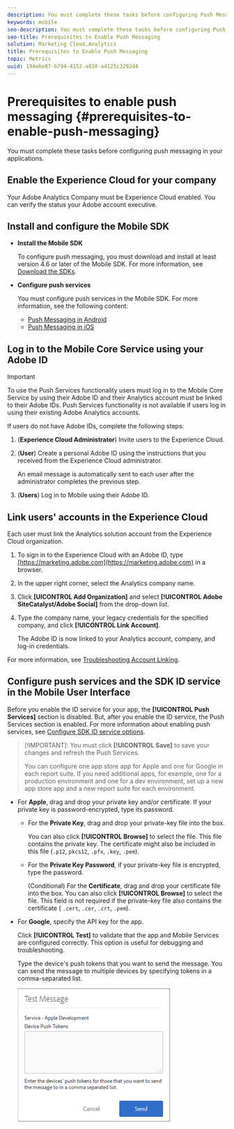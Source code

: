 ```yaml
---
description: You must complete these tasks before configuring Push Messaging in applications.
keywords: mobile
seo-description: You must complete these tasks before configuring Push Messaging in applications.
seo-title: Prerequisites to Enable Push Messaging
solution: Marketing Cloud,Analytics
title: Prerequisites to Enable Push Messaging
topic: Metrics
uuid: 194e6e07-b794-4152-a838-a4125c3292d4
---
```


# Prerequisites to enable push messaging {#prerequisites-to-enable-push-messaging}

You must complete these tasks before configuring push messaging in your applications.

## Enable the Experience Cloud for your company

Your Adobe Analytics Company must be Experience Cloud enabled. You can verify the status your Adobe account executive.

## Install and configure the Mobile SDK

* **Install the Mobile SDK**

    To configure push messaging, you must download and install at least version 4.6 or later of the Mobile SDK. For more information, see [Download the SDKs](/help/using/c-manage-app-settings/c-mob-confg-app/t-config-analytics/download-sdk.md).

* **Configure push services**

    You must configure push services in the Mobile SDK.
    For more information, see the following content:

    * [Push Messaging in Android](/help/android/messaging-main/push-messaging/push-messaging.md)
    * [Push Messaging in iOS](/help/ios/messaging-main/push-messaging/push-messaging.md)

## Log in to the Mobile Core Service using your Adobe ID

>[!IMPORTANT]
>
>To use the Push Services functionality users must log in to the Mobile Core Service by using their Adobe ID and their Analytics account must be linked to their Adobe IDs. Push Services functionality is not available if users log in using their existing Adobe Analytics accounts.

If users do not have Adobe IDs, complete the following steps:

1. (**Experience Cloud Administrator**) Invite users to the Experience Cloud.

1. (**User**) Create a personal Adobe ID using the instructions that you received from the Experience Cloud administrator.

    An email message is automatically sent to each user after the administrator completes the previous step.

1. (**Users**) Log in to Mobile using their Adobe ID.

## Link users' accounts in the Experience Cloud

Each user must link the Analytics solution account from the Experience Cloud organization.

1. To sign in to the Experience Cloud with an Adobe ID, type [https://marketing.adobe.com](https://marketing.adobe.com) in a browser.

1. In the upper right corner, select the Analytics company name.

1. Click **[UICONTROL Add Organization]** and select **[!UICONTROL Adobe SiteCatalyst/Adobe Social]** from the drop-down list.

1. Type the company name, your legacy credentials for the specified company, and click **[!UICONTROL Link Account]**.

    The Adobe ID is now linked to your Analytics account, company, and log-in credentials.

For more information, see [Troubleshooting Account Linking](https://marketing.adobe.com/resources/help/en_US/mcloud/organizations.html).

## Configure push services and the SDK ID service in the Mobile User Interface

Before you enable the ID service for your app, the **[!UICONTROL Push Services]** section is disabled. But, after you enable the ID service, the Push Services section is enabled. For more information about enabling push services, see [Configure SDK ID service options](/help/using/c-manage-app-settings/c-mob-confg-app/t-config-visitor.md).

>[!IMPORTANT]: You must click **[!UICONTROL Save]** to save your changes and refresh the Push Services.
>
>You can configure one app store app for Apple and one for Google in each report suite. If you need additional apps, for example, one for a production environment and one for a dev environment, set up a new app store app and a new report suite for each environment.

* For **Apple**, drag and drop your private key and/or certificate. If your private key is password-encrypted, type its password.

  * For the **Private Key**, drag and drop your private-key file into the box. 
  
    You can also click **[!UICONTROL Browse]** to select the file. This file contains the private key. The certificate might also be included in this file (`.p12`, `pkcs12`, `.pfx`, `.key`, `.pem`).

  * For the **Private Key Password**, if your private-key file is encrypted, type the password.

    (Conditional) For the **Certificate**, drag and drop your certificate file into the box. You can also click **[!UICONTROL Browse]** to select the file. This field is not required if the private-key file also contains the certificate ( `.cert`, `.cer`, `.crt`, `.pem`).

* For **Google**, specify the API key for the app.

    Click **[!UICONTROL Test]** to validate that the app and Mobile Services are configured correctly. This option is useful for debugging and troubleshooting.

    Type the device's push tokens that you want to send the message. You can send the message to multiple devices by specifying tokens in a comma-separated list.

    ![push test message](assets/push_test_list.png)
